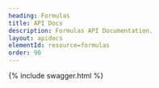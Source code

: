 ```yaml
---
heading: Formulas
title: API Docs
description: Formulas API Documentation.
layout: apidocs
elementId: resource=formulas
order: 90
---
```


{% include swagger.html %}
